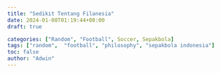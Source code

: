 ```yaml
---
title: "Sedikit Tentang Filanesia"
date: 2024-01-08T01:19:44+08:00
draft: true

categories: ["Random", "Football", Soccer, Sepakbola]
tags: ["random",  "football", "philosophy", "sepakbola indonesia"]
toc: false
author: "Adwin"
---
```


